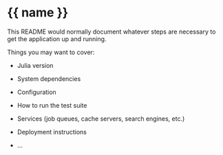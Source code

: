# {{ name }}

This README would normally document whatever steps are necessary to get the
application up and running.

Things you may want to cover:

* Julia version

* System dependencies

* Configuration

* How to run the test suite

* Services (job queues, cache servers, search engines, etc.)

* Deployment instructions

* ...

